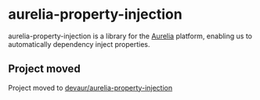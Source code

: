 # aurelia-property-injection

aurelia-property-injection is a library for the [Aurelia](http://www.aurelia.io/) platform, enabling us to automatically dependency inject properties.

## Project moved

Project moved to [devaur/aurelia-property-injection][move-link] 

[move-link]: https://github.com/devaur/aurelia-property-injection
